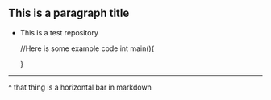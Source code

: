 


This is a paragraph title
-----

* This is a test repository



    //Here is some example code
    int main(){


	}




----

^ that thing is a horizontal bar in markdown



